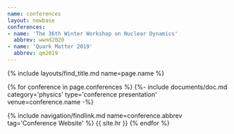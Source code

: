 ```yaml
---
name: conferences
layout: newbase
conferences:
- name: 'The 36th Winter Workshop on Nuclear Dynamics'
  abbrev: wwnd2020
- name: 'Quark Matter 2019'
  abbrev: qm2019
---
```

{% include layouts/find_title.md name=page.name %}

{% for conference in page.conferences %}
{%- include documents/doc.md category='physics' type='conference presentation' venue=conference.name -%}

{% include navigation/findlink.md name=conference.abbrev tag='Conference Website' %}
{{ site.hr }}
{% endfor %}
